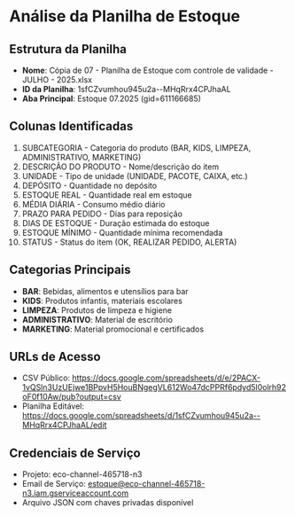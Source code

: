 # Análise da Planilha de Estoque

## Estrutura da Planilha
- **Nome**: Cópia de 07 - Planilha de Estoque com controle de validade - JULHO - 2025.xlsx
- **ID da Planilha**: 1sfCZvumhou945u2a--MHqRrx4CPJhaAL
- **Aba Principal**: Estoque 07.2025 (gid=611166685)

## Colunas Identificadas
1. SUBCATEGORIA - Categoria do produto (BAR, KIDS, LIMPEZA, ADMINISTRATIVO, MARKETING)
2. DESCRIÇÃO DO PRODUTO - Nome/descrição do item
3. UNIDADE - Tipo de unidade (UNIDADE, PACOTE, CAIXA, etc.)
4. DEPÓSITO - Quantidade no depósito
5. ESTOQUE REAL - Quantidade real em estoque
6. MÉDIA DIÁRIA - Consumo médio diário
7. PRAZO PARA PEDIDO - Dias para reposição
8. DIAS DE ESTOQUE - Duração estimada do estoque
9. ESTOQUE MÍNIMO - Quantidade mínima recomendada
10. STATUS - Status do item (OK, REALIZAR PEDIDO, ALERTA)

## Categorias Principais
- **BAR**: Bebidas, alimentos e utensílios para bar
- **KIDS**: Produtos infantis, materiais escolares
- **LIMPEZA**: Produtos de limpeza e higiene
- **ADMINISTRATIVO**: Material de escritório
- **MARKETING**: Material promocional e certificados

## URLs de Acesso
- CSV Público: https://docs.google.com/spreadsheets/d/e/2PACX-1vQSln3UzUEjwe1BPpvH5HouBNgegVL612Wo47dcPPRf6pdyd5l0olrh92oF0f10Aw/pub?output=csv
- Planilha Editável: https://docs.google.com/spreadsheets/d/1sfCZvumhou945u2a--MHqRrx4CPJhaAL/edit

## Credenciais de Serviço
- Projeto: eco-channel-465718-n3
- Email de Serviço: estoque@eco-channel-465718-n3.iam.gserviceaccount.com
- Arquivo JSON com chaves privadas disponível

